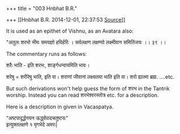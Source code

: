 +++
title = "003 Hnbhat B.R."

+++
[[Hnbhat B.R.	2014-12-01, 22:37:53 [Source](https://groups.google.com/g/samskrita/c/hv9lz-eMBdM)]]



It is used as an epithet of Vishnu, as an Avatara also:

  

"अतुलः शरभो भीमः समयज्ञो हविर्हरिः । सर्वलक्षण लक्षण्यो लक्ष्मीवान समितिंजयः ।। ३९ ।।

  

The commentary runs as follows:

  

शरैः भाति - इति शरभः, शार्ङ्गधन्वायमिति भावः।

शरेषु = शरीरेषु भाति, इति वा। शराणां जीवानां लक्ष्यतया भाति इति वा। शरो ह्यात्मा ब्रह्म. ....etc.

  

But such derivations won't help guess the form of शरभ in the Tantrik worship. Instead you can read शरभेश्वरस्तोत्र etc. for a description.

  

Here is a description in given in Vacaspatya.

  

“अष्टपादूर्द्धनयन ऊर्द्ध्वपादचतुष्टयः”  
इत्युक्तलक्षणे १ मृगभेदे अमरः\|  

  

  

